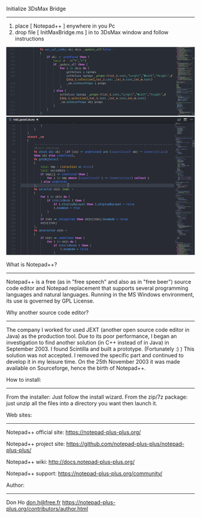 Initialize 3DsMax Bridge
************************
1) place [ Notepad++ ] enywhere in you Pc
2) drop file [ InitMaxBridge.ms ] in to 3DsMax window and follow instructions

<img src="/tools/MXSPyCOM/feature-1.png" alt="Syntax Highlight"/>

<img src="/tools/MXSPyCOM/feature-2.gif" alt="Syntax Highlight"/>


What is Notepad++?
******************

Notepad++ is a free (as in "free speech" and also as in "free beer") source code editor and Notepad replacement that supports several programming languages and natural languages. Running in the MS Windows environment, its use is governed by GPL License.


Why another source code editor?
*******************************

The company I worked for used JEXT (another open source code editor in Java) as the production tool. Due to its poor performance, I began an investigation to find another solution (in C++ instead of in Java) in September 2003. I found Scintilla and built a prototype. (Fortunately :) ) This solution was not accepted. I removed the specific part and continued to develop it in my leisure time. On the 25th November 2003 it was made available on Sourceforge, hence the birth of Notepad++.


How to install:
***************

From the installer:
	Just follow the install wizard.
From the zip/7z package:
	just unzip all the files into a directory you want then launch it.

	
Web sites:
***********

Notepad++ official site:
	https://notepad-plus-plus.org/

Notepad++ project site:
	https://github.com/notepad-plus-plus/notepad-plus-plus/

Notepad++ wiki:
	http://docs.notepad-plus-plus.org/

Notepad++ support:
	https://notepad-plus-plus.org/community/


Author:
*******

Don Ho <don.h@free.fr>
	https://notepad-plus-plus.org/contributors/author.html
